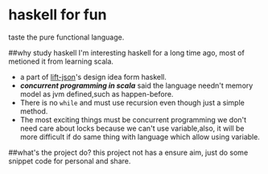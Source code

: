 # haskell for fun
taste the pure functional language.  

##why study haskell
I'm interesting haskell for a long time ago, most of metioned it from learning scala.  
* a part of [lift-json](https://github.com/lift/framework/tree/master/core/json#kudos)'s design idea form haskell.  
* ***concurrent programming in scala*** said the language needn't memory model as jvm defined,such as happen-before.  
* There is no `while` and must use recursion even though just a simple method.  
* The most exciting things must be concurrent programming we don't need care about locks because we can't use variable,also,
it will be more difficult if do same thing with language which allow using variable. 

##what's the project do?
this project not has a ensure aim, just do some snippet code for personal and share.
